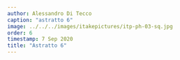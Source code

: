 ```yaml
---
author: Alessandro Di Tecco
caption: "astratto 6"
image: ../../../images/itakepictures/itp-ph-03-sq.jpg
order: 6
timestamp: 7 Sep 2020
title: "Astratto 6"
---
```

